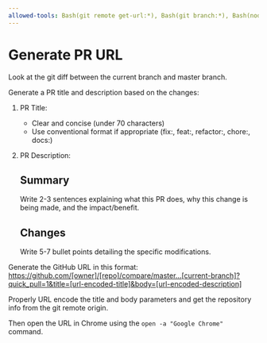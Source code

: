 ```yaml
---
allowed-tools: Bash(git remote get-url:*), Bash(git branch:*), Bash(node:*), Bash(open:*)
---
```


# Generate PR URL

Look at the git diff between the current branch and master branch.

Generate a PR title and description based on the changes:

1. PR Title:
   - Clear and concise (under 70 characters)
   - Use conventional format if appropriate (fix:, feat:, refactor:, chore:, docs:)

2. PR Description:
   
   ## Summary
   Write 2-3 sentences explaining what this PR does, why this change is being made, and the impact/benefit.
   
   ## Changes
   Write 5-7 bullet points detailing the specific modifications.

Generate the GitHub URL in this format:
https://github.com/[owner]/[repo]/compare/master...[current-branch]?quick_pull=1&title=[url-encoded-title]&body=[url-encoded-description]

Properly URL encode the title and body parameters and get the repository info from the git remote origin.

Then open the URL in Chrome using the `open -a "Google Chrome"` command.
